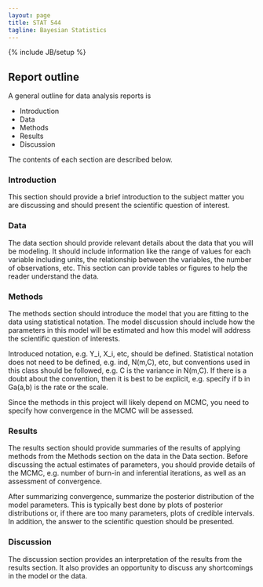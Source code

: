 ```yaml
---
layout: page
title: STAT 544
tagline: Bayesian Statistics
---
```

{% include JB/setup %}

## Report outline

A general outline for data analysis reports is 

- Introduction
- Data
- Methods 
- Results 
- Discussion

The contents of each section are described below.

### Introduction

This section should provide a brief introduction to the subject matter you are
discussing and should present the scientific question of interest.

### Data

The data section should provide relevant details about the data that you will be 
modeling. 
It should include information like the range of values for each variable 
including units, the relationship between the variables, the number of 
observations, etc. 
This section can provide tables or figures to help the reader understand the 
data. 

### Methods

The methods section should introduce the model that you are fitting to the data
using statistical notation.
The model discussion should include 
how the parameters in this model will be estimated and how this model will
address the scientific question of interests.

Introduced notation, e.g. Y_i, X_i, etc, should be defined. 
Statistical notation does not need to be defined, e.g. ind, N(m,C), etc, 
but conventions used in this class should be followed, e.g. C is the variance
in N(m,C). 
If there is a doubt about the convention, then it is best to be explicit, 
e.g. specify if b in Ga(a,b) is the rate or the scale.

Since the methods in this project will likely depend on MCMC, 
you need to specify how convergence in the MCMC will be assessed.

### Results

The results section should provide summaries of the results of applying methods
from the Methods section on the data in the Data section.
Before discussing the actual estimates of parameters, 
you should provide details of the MCMC, 
e.g. number of burn-in and inferential iterations, 
as well as an assessment of convergence.

After summarizing convergence, summarize the posterior distribution of the 
model parameters. 
This is typically best done by plots of posterior distributions or, 
if there are too many parameters,
plots of credible intervals.
In addition, the answer to the scientific question should be presented.

### Discussion

The discussion section provides an interpretation of the results from the 
results section.
It also provides an opportunity to discuss any shortcomings in the model or the
data.

